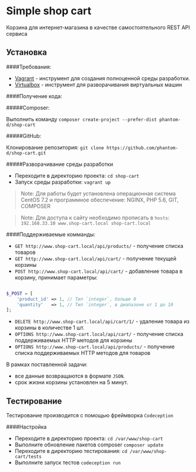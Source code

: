 Simple shop cart
================

Корзина для интернет-магазина в качестве самостоятельного REST API сервиса

Установка
---------

####Требования:

* [Vagrant](https://www.vagrantup.com/downloads.html) - инструмент для создания полноценной среды разработки.
* [Virtualbox](https://www.virtualbox.org/wiki/Downloads) - инструмент для разворачивания виртуальных машин

####Получение кода:

#####Composer:

Выполнить команду `composer create-project --prefer-dist phantom-d/shop-cart`

#####GitHub:

Клонирование репозитория: `git clone https://github.com/phantom-d/shop-cart.git`

#####Разворачивание среды разработки

* Переходите в директорию проекта: `cd shop-cart`
* Запуск среды разработки: `vagrant up`

> Note: Для работы будет установлена операционная система CentOS 7.2 и программное обеспечение: NGINX, PHP 5.6, GIT, COMPOSER

> Note: Для доступа к сайту необходимо прописать в `hosts`: `192.168.33.10 www.shop-cart.local shop-cart.local`

####Поддерживаемые комманды:

* `GET http://www.shop-cart.local/api/products/` - получение списка товаров
* `GET http://www.shop-cart.local/api/cart/` - получение текущей корзины
* `POST http://www.shop-cart.local/api/cart/` - добавление товара в корзину, принимает параметры:

```php

$_POST = [
    'product_id' => 1, // Тип `integer`, больше 0
    'quantity'   => 1, // Тип `integer`, в диапазоне от 1 до 10
];

```

* `DELETE http://www.shop-cart.local/api/cart/1/` - удаление товара из корзины в количестве 1 шт.
* `OPTIONS http://www.shop-cart.local/api/cart/` - получение списка поддерживаемых HTTP методов для корзины
* `OPTIONS http://www.shop-cart.local/api/products/` - получение списка поддерживаемых HTTP методов для товаров

В рамках поставленной задачи:

* все данные возвращаются в формате `JSON`.
* срок жизни корзины установлен на 5 минут.

Тестирование
------------

Тестирование производится с помощью фреймворка `Codeception`

####Настройка

* Переходите в директорию проекта: `cd /var/www/shop-cart`
* Выполните обновление пакетов composer `composer update`
* Переходите в директорию тестирования: `cd /var/www/shop-cart/tests`
* Выполните запуск тестов `codeception run`
